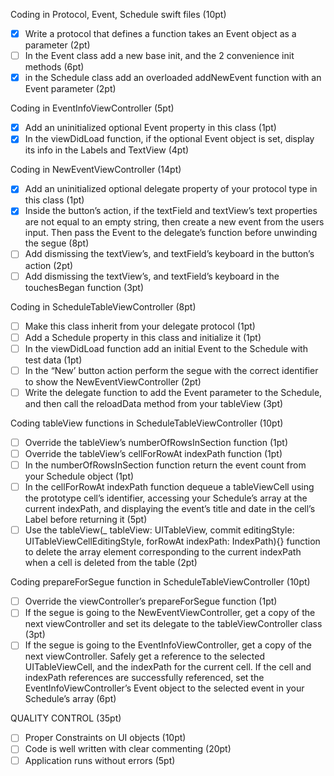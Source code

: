 Coding in Protocol, Event, Schedule swift files (10pt)

- [x] Write a protocol that defines a function takes an Event object as a parameter (2pt)
- [ ] In the Event class add a new base init, and the 2 convenience init methods (6pt)
- [x] in the Schedule class add an overloaded addNewEvent function with an Event parameter (2pt)

Coding in EventInfoViewController (5pt)

- [x] Add an uninitialized optional Event property in this class (1pt)
- [x] In the viewDidLoad function, if the optional Event object is set, display its info in the Labels and TextView (4pt)

Coding in NewEventViewController (14pt)

- [x] Add an uninitialized optional delegate property of your protocol type in this class (1pt)
- [x] Inside the button’s action, if the textField and textView’s text properties are not equal to an empty string, then create a new event from the users input. Then pass the Event to the delegate’s function before unwinding the segue (8pt)
- [ ] Add dismissing the textView’s, and textField’s keyboard in the button’s action (2pt)
- [ ] Add dismissing the textView’s, and textField’s keyboard in the touchesBegan function (3pt)

Coding in ScheduleTableViewController (8pt)

- [ ] Make this class inherit from your delegate protocol (1pt)
- [ ] Add a Schedule property in this class and initialize it (1pt)
- [ ] In the viewDidLoad function add an initial Event to the Schedule with test data (1pt)
- [ ] In the “New’ button action perform the segue with the correct identifier to show the NewEventViewController (2pt)
- [ ] Write the delegate function to add the Event parameter to the Schedule, and then call the reloadData method from your tableView (3pt)

Coding tableView functions in ScheduleTableViewController (10pt)

- [ ] Override the tableView’s numberOfRowsInSection function (1pt)
- [ ] Override the tableView’s cellForRowAt indexPath function (1pt)
- [ ] In the numberOfRowsInSection function return the event count from your Schedule object (1pt)
- [ ] In the cellForRowAt indexPath function dequeue a tableViewCell using the prototype cell’s identifier, accessing your Schedule’s array at the current indexPath, and displaying the event’s title and date in the cell’s Label before returning it (5pt)
- [ ] Use the tableView(_ tableView: UITableView, commit editingStyle: UITableViewCellEditingStyle, forRowAt indexPath: IndexPath){} function to delete the array element corresponding to the current indexPath when a cell is deleted from the table (2pt)

Coding prepareForSegue function in ScheduleTableViewController (10pt)

- [ ] Override the viewController’s prepareForSegue function (1pt)
- [ ] If the segue is going to the NewEventViewController, get a copy of the next viewController and set its delegate to the tableViewController class (3pt)
- [ ] If the segue is going to the EventInfoViewController, get a copy of the next viewController. Safely get a reference to the selected UITableViewCell, and the indexPath for the current cell. If the cell and indexPath references are successfully referenced, set the EventInfoViewController’s Event object to the selected event in your Schedule’s array (6pt)

QUALITY CONTROL (35pt)

- [ ] Proper Constraints on UI objects (10pt)
- [ ] Code is well written with clear commenting (20pt)
- [ ] Application runs without errors (5pt)
